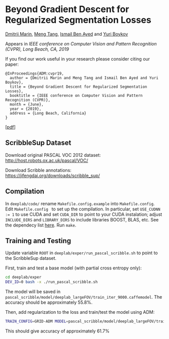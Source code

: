 # Beyond Gradient Descent for Regularized Segmentation Losses
[Dmitrii Marin](http://maryin.net), [Meng Tang](https://cs.uwaterloo.ca/~m62tang/), [Ismail Ben Ayed](https://profs.etsmtl.ca/ibenayed/) and [Yuri Boykov](https://cs.uwaterloo.ca/~yboykov/)

Appears in *IEEE conference on Computer Vision and Pattern Recognition (CVPR), Long Beach, CA, 2019*

If you find our work useful in your research please consider citing our paper:
```
@InProceedings{ADM:cvpr19,
  author = {Dmitrii Marin and Meng Tang and Ismail Ben Ayed and Yuri Boykov},
  title = {Beyond Gradient Descent for Regularized Segmentation Losses},
  booktitle = {IEEE conference on Computer Vision and Pattern Recognition (CVPR)},
  month = {June},
  year = {2019},
  address = {Long Beach, California}
}
```
[[pdf](https://cs.uwaterloo.ca/~yboykov/Papers/cvpr19_ADM.pdf)]

## ScribbleSup Dataset

Download original PASCAL VOC 2012 dataset:
http://host.robots.ox.ac.uk/pascal/VOC/

Download Scribble annotations:
https://jifengdai.org/downloads/scribble_sup/

## Compilation

In ```deeplab/code/``` rename ```Makefile.config.example``` into ```Makefile.config```. Edit ```Makefile.config ``` to set up the compilation. In particular, set ```USE_CUDNN := 1``` to use CUDA and set ```CUDA_DIR``` to point to your CUDA instalation; adjust ```INCLUDE_DIRS``` and ```LIBRARY_DIRS``` to include libraries BOOST, BLAS, etc. See the dependecy list [here](deeplab/code/cmake/Dependencies.cmake). Run ```make```.

## Training and Testing

Update variable ```ROOT``` in ```deeplab/exper/run_pascal_scribble.sh``` to point to the ScribbleSup dataset.

First, train and test a base model (with partial cross entropy only):

```bash
cd deeplab/exper
DEV_ID=0 bash -x ./run_pascal_scribble.sh
```
The model will be saved in ```pascal_scribble/model/deeplab_largeFOV/train_iter_9000.caffemodel```. The accuracy  should be approximately 55.8%.

Then, add regularization to the loss and train/test the model using ADM:
```bash
TRAIN_CONFIG=GRID-ADM MODEL=pascal_scribble/model/deeplab_largeFOV/train_iter_9000.caffemodel DEV_ID=0 ./run_pascal_scribble.sh
```
This should give accuracy of approximately 61.7%
